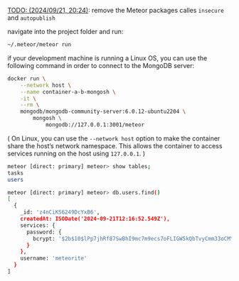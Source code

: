 <u>TODO: (2024/09/21, 20:24)</u>: remove the Meteor packages calles `insecure` and `autopublish`

navigate into the project folder and run:

```bash
~/.meteor/meteor run
```

if your development machine is running a Linux OS,
you can use the following command in order to
connect to the MongoDB server:

```bash
docker run \
    --network host \
    --name container-a-b-mongosh \
    -it \
    --rm \
    mongodb/mongodb-community-server:6.0.12-ubuntu2204 \
        mongosh \
            mongodb://127.0.0.1:3001/meteor
```

(
On Linux, you can use the `--network host` option
to make the container share the host’s network namespace.
This allows the container
to access services running on the host
using `127.0.0.1`.
)

```bash
meteor [direct: primary] meteor> show tables;
tasks
users

meteor [direct: primary] meteor> db.users.find()
[
  {
    _id: 'z4nCiKS6249DcYxB6',
    createdAt: ISODate('2024-09-21T12:16:52.549Z'),
    services: {
      password: {
        bcrypt: '$2b$10$lPp7jhRf87SwBhI9mc7m9ecs7oFLIGW5kQbTvyCmm33oCMYmnMnhi'
      }
    },
    username: 'meteorite'
  }
]
```
